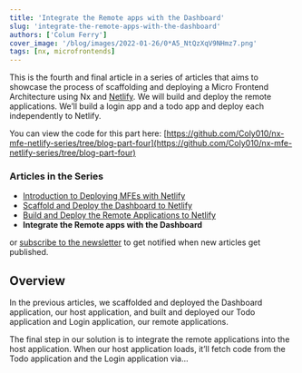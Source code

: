 ```yaml
---
title: 'Integrate the Remote apps with the Dashboard'
slug: 'integrate-the-remote-apps-with-the-dashboard'
authors: ['Colum Ferry']
cover_image: '/blog/images/2022-01-26/0*A5_NtQzXqV9NHmz7.png'
tags: [nx, microfrontends]
---
```


This is the fourth and final article in a series of articles that aims to showcase the process of scaffolding and deploying a Micro Frontend Architecture using Nx and [Netlify](https://netlify.com/). We will build and deploy the remote applications. We’ll build a login app and a todo app and deploy each independently to Netlify.

You can view the code for this part here: [https://github.com/Coly010/nx-mfe-netlify-series/tree/blog-part-four](https://github.com/Coly010/nx-mfe-netlify-series/tree/blog-part-four)

### Articles in the Series

- [Introduction to Deploying MFEs with Netlify](https://medium.com/introduction-to-deploying-angular-mfes-with-netlify-d6a6f6b70a26)
- [Scaffold and Deploy the Dashboard to Netlify](https://medium.com/scaffold-and-deploy-the-dashboard-to-netlify-47e7c36f7823)
- [Build and Deploy the Remote Applications to Netlify](https://medium.com/build-and-deploy-the-remote-applications-to-netlify-430ee350573a)
- **Integrate the Remote apps with the Dashboard**

or [subscribe to the newsletter](https://go.nx.dev/nx-newsletter) to get notified when new articles get published.

## Overview

In the previous articles, we scaffolded and deployed the Dashboard application, our host application, and built and deployed our Todo application and Login application, our remote applications.

The final step in our solution is to integrate the remote applications into the host application. When our host application loads, it’ll fetch code from the Todo application and the Login application via…
